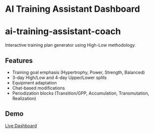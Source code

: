 # AI Training Assistant Dashboard

# ai-training-assistant-coach

Interactive training plan generator using High-Low methodology.

## Features
- Training goal emphasis (Hypertrophy, Power, Strength, Balanced)
- 3-day High/Low and 4-day Upper/Lower splits
- Equipment adaptation
- Chat-based modifications
- Periodization blocks (Transition/GPP, Accumulation, Transmutation, Realization)

## Demo
[Live Dashboard](https://jlerm13.github.io/ai-training-assistant-coach)
